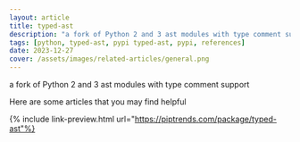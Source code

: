 ```yaml
---
layout: article
title: typed-ast
description: "a fork of Python 2 and 3 ast modules with type comment support"
tags: [python, typed-ast, pypi typed-ast, pypi, references]
date: 2023-12-27
cover: /assets/images/related-articles/general.png
---
```


a fork of Python 2 and 3 ast modules with type comment support

Here are some articles that you may find helpful

{% include link-preview.html url="https://piptrends.com/package/typed-ast"%}